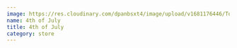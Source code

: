 ```yaml
---
image: https://res.cloudinary.com/dpanbsxt4/image/upload/v1681176446/Tonys/IMG_1893_ezzanu.jpg
name: 4th of July
title: 4th of July
category: store
---
```

